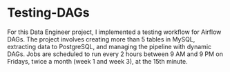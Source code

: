 # Testing-DAGs
For this Data Engineer project, I implemented a testing workflow for Airflow DAGs. The project involves creating more than 5 tables in MySQL, extracting data to PostgreSQL, and managing the pipeline with dynamic DAGs. Jobs are scheduled to run every 2 hours between 9 AM and 9 PM on Fridays, twice a month (week 1 and week 3), at the 15th minute.
